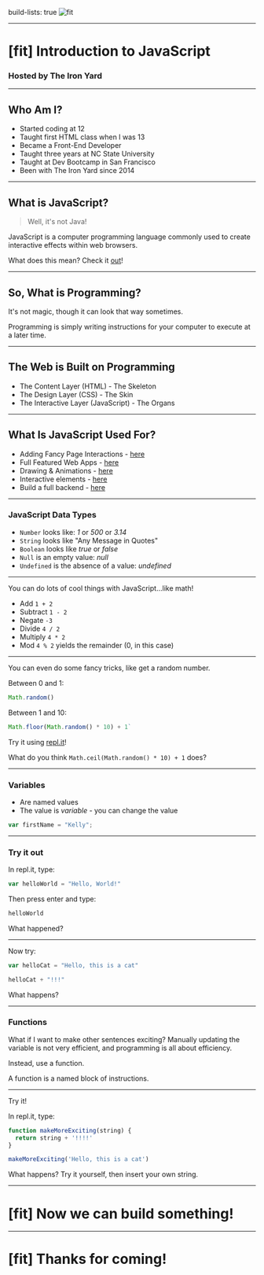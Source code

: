 build-lists: true
![fit](http://i.imgur.com/qvZMscb.png)

---
# [fit] Introduction to JavaScript

### Hosted by The Iron Yard

---

## Who Am I?

* Started coding at 12
* Taught first HTML class when I was 13
* Became a Front-End Developer
* Taught three years at NC State University
* Taught at Dev Bootcamp in San Francisco
* Been with The Iron Yard since 2014

---

## What is JavaScript?

> Well, it's not Java!

JavaScript is a computer programming language commonly used to create interactive effects within web browsers.

What does this mean? Check it [out](http://codepen.io/twhitacre/full/MwKXxz/)!


---

## So, What is Programming?

It's not magic, though it can look that way sometimes.

Programming is simply writing instructions for your computer to execute at a later time.

---

## The Web is Built on Programming

* The Content Layer (HTML) - The Skeleton
* The Design Layer (CSS) - The Skin
* The Interactive Layer (JavaScript) - The Organs

---

## What Is JavaScript Used For?

- Adding Fancy Page Interactions - [here](http://finegoodsmarket.com/view)
- Full Featured Web Apps - [here](https://play.spotify.com/browse)
- Drawing & Animations - [here](http://animateddata.co.uk/lab/d3-tree/)
- Interactive elements - [here](https://davidwalsh.name/codepen-demos)
- Build a full backend - [here](http://nodejs.org/)


---

### JavaScript Data Types

* `Number` looks like: *1* or *500* or *3.14*
* `String` looks like "Any Message in Quotes"
* `Boolean` looks like *true* or *false*
* `Null` is an empty value: *null*
* `Undefined` is the absence of a value: *undefined*

---

You can do lots of cool things with JavaScript...like math!

- Add `1 + 2`
- Subtract `1 - 2`
- Negate `-3`
- Divide `4 / 2`
- Multiply `4 * 2`
- Mod `4 % 2` yields the remainder (0, in this case)

---

You can even do some fancy tricks, like get a random number.

Between 0 and 1:

  ```javascript
  Math.random()
  ```

  Between 1 and 10:

  ```javascript
  Math.floor(Math.random() * 10) + 1`
  ```

Try it using [repl.it](https://repl.it/languages/javascript_web)!

What do you think `Math.ceil(Math.random() * 10) + 1` does?

---

###  Variables
* Are named values
* The value is *variable* - you can change the value

```javascript
var firstName = "Kelly";
```

---

### Try it out

In repl.it, type:

```javascript
var helloWorld = "Hello, World!"
```

Then press enter and type:

```javascript
helloWorld
```

What happened?

---

Now try:

```javascript
var helloCat = "Hello, this is a cat"

helloCat + "!!!"
```

What happens?

---

### Functions

What if I want to make other sentences exciting? Manually updating the variable is not very efficient, and programming is all about efficiency.

Instead, use a function.

A function is a named block of instructions.

---

Try it!

In repl.it, type:

```JavaScript
function makeMoreExciting(string) {
  return string + '!!!!'
}

makeMoreExciting('Hello, this is a cat')
```
What happens? Try it yourself, then insert your own string.

---

# [fit] Now we can build something!

---

# [fit] Thanks for coming!
